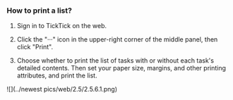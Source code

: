 ### How to print a list?

1. Sign in to TickTick on the web.

2. Click the "···" icon in the upper-right corner of the middle panel, then click "Print".

3. Choose whether to print the list of tasks with or without each task's detailed contents. Then set your paper size, margins, and other printing attributes, and print the list.

![](../newest pics/web/2.5/2.5.6.1.png)

